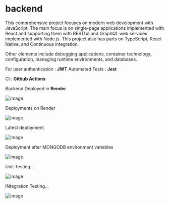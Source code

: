 # backend

This comprehensive project focuses on modern web development with JavaScript. 
The main focus is on single-page applications implemented with React and supporting them with RESTful and GraphQL web services implemented with Node.js. 
This project also has parts on TypeScript, React Native, and Continuous integration.

Other elements include debugging applications, container technology, configuration, managing runtime environments, and databases.

For user authentication : **JWT**
Automated Tests : **Jest**

CI : **Github Actions**

Backend Deployed in **Render**

![image](https://github.com/user-attachments/assets/5e7c5ee7-8418-47ee-a0d2-5434b618156b)



Deployments on Render

![image](https://github.com/user-attachments/assets/4c931c89-2dec-46e3-9156-cb5d60f301f6)

Latest deployment

![image](https://github.com/user-attachments/assets/535f64ad-056e-4f46-9db8-726998ee88c7)


Deployment after MONGODB environment variables

![image](https://github.com/user-attachments/assets/281874bd-e2f6-4473-a051-3c88e98cf4b2)


Unit Testing...

![image](https://github.com/user-attachments/assets/24d4f005-38f7-4a32-88d1-19d439e263b9)

INtegration Testing...

![image](https://github.com/user-attachments/assets/3fa76ac6-24ed-42a7-8478-8f7e808328f9)




